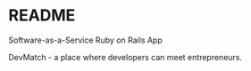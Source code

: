 # README

Software-as-a-Service Ruby on Rails App

DevMatch - a place where developers can meet entrepreneurs.

